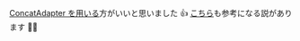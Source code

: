 
[ConcatAdapter を用いる](https://qiita.com/ryo_mm2d/items/542e8f592a8660bf07b0)方がいいと思いました 👍
[こちら](https://github.com/thedeveloperworldisyours/FullRecyclerView)も参考になる説があります 🙇‍♂️
